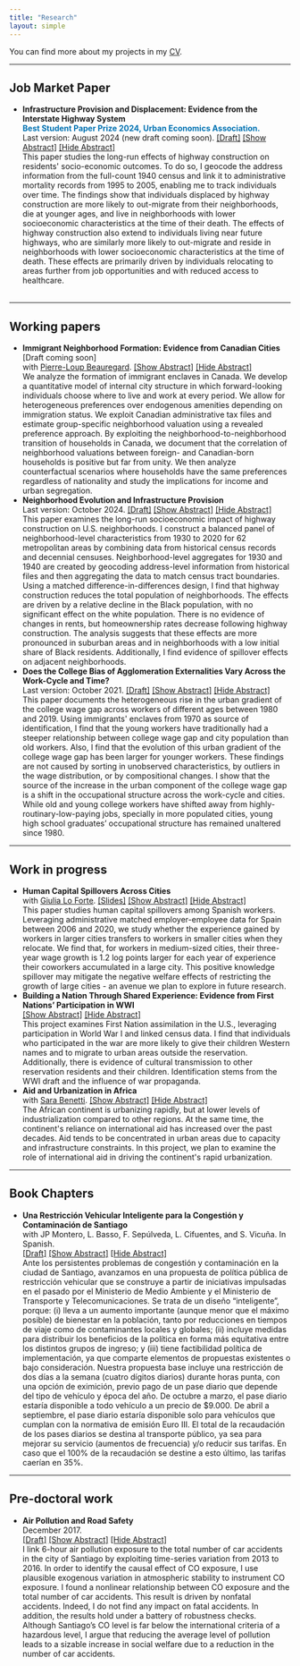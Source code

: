 ```yaml
---
title: "Research"
layout: simple
---
```


You can find more about my projects in my [CV](../files/cv_pablo_last.pdf).

---
## Job Market Paper
- **Infrastructure Provision and Displacement: Evidence from the Interstate Highway System**
  <br/><span style="color: rgb(0,114,178); font-weight: bold;">Best Student Paper Prize 2024, Urban Economics Association.</span>
  <br /> Last version: August 2024 (new draft coming soon). [[Draft]](../files/displacement_jmp.pdf)
  <a id="hide1" href="#hide1" class="hide">[Show Abstract]</a>
  <a id="show1" href="#show1" class="show">[Hide Abstract]</a>
  <div class="details">
    This paper studies the long-run effects of highway construction on residents' socio-economic outcomes. To do so, I geocode the address information from the full-count 1940 census and link it to administrative mortality records from 1995 to 2005, enabling me to track individuals over time. The findings show that individuals displaced by highway construction are more likely to out-migrate from their neighborhoods, die at younger ages, and live in neighborhoods with lower socioeconomic characteristics at the time of their death. The effects of highway construction also extend to individuals living near future highways, who are similarly more likely to out-migrate and reside in neighborhoods with lower socioeconomic characteristics at the time of death.  These effects are primarily driven by individuals relocating to areas further from job opportunities and with reduced access to healthcare.
  </div> 
  <br/>

---
## Working papers
- **Immigrant Neighborhood Formation: Evidence from Canadian Cities** 
  <br />[Draft coming soon]
  <br /> with [Pierre-Loup Beauregard](https://www.pierreloupbeauregard.org).
  <a id="hide3" href="#hide3" class="hide">[Show Abstract]</a>
  <a id="show3" href="#show3" class="show">[Hide Abstract]</a>
  <div class="details">
  We analyze the formation of immigrant enclaves in Canada. We develop a quantitative model of internal city structure in which forward-looking individuals choose where to live and work at every period. We allow for heterogeneous preferences over endogenous amenities depending on immigration status. We exploit Canadian administrative tax files and estimate group-specific neighborhood valuation using a revealed preference approach. By exploiting the neighborhood-to-neighborhood transition of households in Canada, we document that the correlation of neighborhood valuations between foreign- and Canadian-born households is positive but far from unity. We then analyze counterfactual scenarios where households have the same preferences regardless of nationality and study the implications for income and urban segregation.
  </div> 
- **Neighborhood Evolution and Infrastructure Provision**
  <br /> Last version: October 2024. [[Draft]](../files/hwys_ES.pdf)
  <a id="hide6" href="#hide6" class="hide">[Show Abstract]</a>
  <a id="show6" href="#show6" class="show">[Hide Abstract]</a>
  <div class="details">
    This paper examines the long-run socioeconomic impact of highway construction on U.S. neighborhoods.
    I construct a balanced panel of neighborhood-level characteristics from 1930 to 2020 for 62 metropolitan areas by combining data from historical census records and decennial censuses.
    Neighborhood-level aggregates for 1930 and 1940 are created by geocoding address-level information from historical files and then aggregating the data to match census tract boundaries.
    Using a matched difference-in-differences design, I find that highway construction reduces the total population of neighborhoods.
    The effects are driven by a relative decline in the Black population, with no significant effect on the white population.
    There is no evidence of changes in rents, but homeownership rates decrease following highway construction.
    The analysis suggests that these effects are more pronounced in suburban areas and in neighborhoods with a low initial share of Black residents.
    Additionally, I find evidence of spillover effects on adjacent neighborhoods.
  </div> 
- **Does the College Bias of Agglomeration Externalities Vary Across the Work-Cycle and Time?**
  <br /> Last version: October 2021. [[Draft]](../files/wics.pdf)
  <a id="hide2" href="#hide2" class="hide">[Show Abstract]</a>
  <a id="show2" href="#show2" class="show">[Hide Abstract]</a>
  <div class="details">
  This paper documents the heterogeneous rise in the urban gradient of the college wage gap across workers of different ages between 1980 and 2019. Using immigrants' enclaves from 1970 as source of identification, I find that the young workers have traditionally had a steeper relationship between college wage gap and city population than old workers. Also, I find that the evolution of this urban gradient of the college wage gap has been larger for younger workers. These findings are not caused by sorting in unobserved characteristics, by outliers in the wage distribution, or by compositional changes. I show that the source of the increase in the urban component of the college wage gap is a shift in the occupational structure across the work-cycle and cities. While old and young college workers have shifted away from highly-routinary-low-paying jobs, specially in more populated cities, young high school graduates’ occupational structure has remained unaltered since 1980.
  </div>

---
## Work in progress
- **Human Capital Spillovers Across Cities** 
  <br/> with [Giulia Lo Forte](https://loforteg.github.io). [[Slides]](../files/hcs_slides.pdf)
  <a id="hide7" href="#hide7" class="hide">[Show Abstract]</a>
  <a id="show7" href="#show7" class="show">[Hide Abstract]</a>
  <div class="details">
  This paper studies human capital spillovers among Spanish workers. Leveraging administrative matched employer-employee data for Spain between 2006 and 2020, we study whether the experience gained by workers in larger cities transfers to workers in smaller cities when they relocate. We find that, for workers in medium-sized cities, their three-year wage growth is 1.2 log points larger for each year of experience their coworkers accumulated in a large city. This positive knowledge spillover may mitigate the negative welfare effects of restricting the growth of large cities - an avenue we plan to explore in future research.
  </div>
- **Building a Nation Through Shared Experience: Evidence from First Nations’ Participation in WWI**
  <br/>
  <a id="hide8" href="#hide8" class="hide">[Show Abstract]</a>
  <a id="show8" href="#show8" class="show">[Hide Abstract]</a>
  <div class="details">
  This project examines First Nation assimilation in the U.S., leveraging participation in World War I and linked census data. I find that individuals who participated in the war are more likely to give their children Western names and to migrate to urban areas outside the reservation. Additionally, there is evidence of cultural transmission to other reservation residents and their children. Identification stems from the WWI draft and the influence of war propaganda.
  </div>
- **Aid and Urbanization in Africa**
  <br/> with [Sara Benetti](https://economics.ubc.ca/profile/sara-benetti/).
  <a id="hide9" href="#hide9" class="hide">[Show Abstract]</a>
  <a id="show9" href="#show9" class="show">[Hide Abstract]</a>
  <div class="details">
  The African continent is urbanizing rapidly, but at lower levels of industrialization compared to other regions. At the same time, the continent's reliance on international aid has increased over the past decades. Aid tends to be concentrated in urban areas due to capacity and infrastructure constraints. In this project, we plan to examine the role of international aid in driving the continent's rapid urbanization. 
  </div>

---
## Book Chapters 
- **Una Restricción Vehicular Inteligente para la Congestión y Contaminación de Santiago**
  <br /> with JP Montero, L. Basso, F. Sepúlveda, L. Cifuentes, and S. Vicuña. In Spanish.
  <br />  [[Draft]](../files/cap_pol_publicas.pdf)
  <a id="hide4" href="#hide4" class="hide">[Show Abstract]</a>
  <a id="show4" href="#show4" class="show">[Hide Abstract]</a>
  <div class="details" id="show4">
    Ante los persistentes problemas de congestión y contaminación en la ciudad de Santiago, avanzamos en una propuesta de política pública de restricción vehicular que se construye a partir de iniciativas impulsadas en el pasado por el Ministerio de Medio Ambiente y el Ministerio de Transporte y Telecomunicaciones. Se trata de un diseño “inteligente”, porque: (i) lleva a un aumento importante (aunque menor que el máximo posible) de bienestar en la población, tanto por reducciones en tiempos de viaje como de contaminantes locales y globales; (ii) incluye medidas para distribuir los beneficios de la política en forma más equitativa entre los distintos grupos de ingreso; y (iii) tiene factibilidad política de implementación, ya que comparte elementos de propuestas existentes o bajo consideración. Nuestra propuesta base incluye una restricción de dos días a la semana (cuatro dígitos diarios) durante horas punta, con una opción de eximición, previo pago de un pase diario que depende del tipo de vehículo y época del año. De octubre a marzo, el pase diario estaría disponible a todo vehículo a un precio de $9.000. De abril a septiembre, el pase diario estaría disponible solo para vehículos que cumplan con la normativa de emisión Euro III. El total de la recaudación de los pases diarios se destina al transporte público, ya sea para mejorar su servicio (aumentos de frecuencia) y/o reducir sus tarifas. En caso que el 100% de la recaudación se destine a esto último, las tarifas caerían en 35%.
  </div> 
  
---
## Pre-doctoral work
- **Air Pollution and Road Safety**
  <br /> December 2017.
  <br /> [[Draft]](../files/ma_thesis.pdf) 
  <a id="hide5" href="#hide5" class="hide">[Show Abstract]</a>
  <a id="show5" href="#show5" class="show">[Hide Abstract]</a>
  <div class="details">
    I link 6-hour air pollution exposure to the total number of car accidents in the city of Santiago by exploiting time-series variation from 2013 to 2016. In order to identify the causal effect of CO exposure, I use plausible exogenous variation in atmospheric stability to instrument CO exposure. I found a nonlinear relationship between CO exposure and the total number of car accidents. This result is driven by nonfatal accidents. Indeed, I do not find any impact on fatal accidents. In addition, the results hold under a battery of robustness checks. Although Santiago’s CO level is far below the international criteria of a hazardous level, I argue that reducing the average level of pollution leads to a sizable increase in social welfare due to a reduction in the number of car accidents.
  </div> 
   
